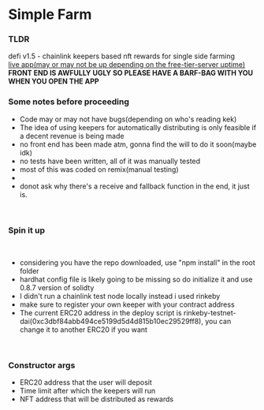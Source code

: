 <h1>Simple Farm</h1>

<h3>TLDR</h3>
    defi v1.5 - chainlink keepers based nft rewards for single side farming
<br>
<a href="https://inquisitive-valkyrie-4cfea1.netlify.app/">live app(may or may not be up depending on the free-tier-server uptime) </a>
<br>
<b>
FRONT END IS AWFULLY UGLY SO PLEASE HAVE A BARF-BAG WITH YOU WHEN YOU OPEN THE APP
</b>
<br/>
<h3> Some notes before proceeding
</h3>
<ul>
<li>Code may or may not have bugs(depending on who's reading kek)</li>
<li>The idea of using keepers for automatically distributing is only feasible if a decent revenue is being made</li>
<li>
no front end has been made atm, gonna find the will to do it soon(maybe idk)
</li>
<li>no tests have been written, all of it was manually tested</li>
<li>
most of this was coded on remix(manual testing)
</li>
<li>
</li>
<li>
donot ask why there's a receive and fallback function in the end, it just is.</li>

</ul>
<br/>
<h3>
Spin it up
</h3>
<br/>
<ul>
<li>
considering you have the repo downloaded, use "npm install" in the root folder
</li>
<li>
hardhat config file is likely going to be missing so do initialize it and use 0.8.7 version of solidty
</li>
<li>
I didn't run a chainlink test node locally instead i used rinkeby
</li>
<li>
make sure to register your own keeper with your contract address</li>
<li>
    The current ERC20 address in the deploy script is rinkeby-testnet-dai(0xc3dbf84abb494ce5199d5d4d815b10ec29529ff8), you can change it to another ERC20 if you want
</li>
</ul>

<br/>
<h3>
Constructor args
</h3>
<ul>
<li>ERC20 address that the user will deposit</li>
<li>Time limit after which the keepers will run</li>
<li>NFT address that will be distributed as rewards</li>
</ul>
<br/>
